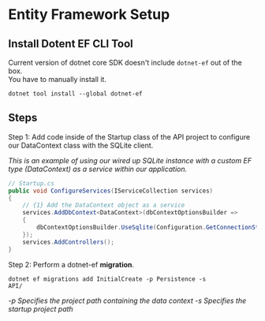 # Entity Framework Setup

## Install Dotent EF CLI Tool

Current version of dotnet core SDK doesn't include `dotnet-ef` out of the box.
</br>You have to manually install it.

<code>dotnet tool install --global dotnet-ef</code>

## Steps

Step 1: Add code inside of the Startup class of the API project to configure our DataContext class with the SQLite client.

_This is an example of using our wired up SQLite instance with a custom EF type (DataContext) as a service within our application._

```csharp
// Startup.cs
public void ConfigureServices(IServiceCollection services)
{
    // {1} Add the DataContext object as a service
    services.AddDbContext<DataContext>(dbContextOptionsBuilder =>
    {
        dbContextOptionsBuilder.UseSqlite(Configuration.GetConnectionString("DefaultConnection"));
    });
    services.AddControllers();
}
```

Step 2: Perform a dotnet-ef **migration**.

<code>dotnet ef migrations add InitialCreate -p Persistence -s API/</code>

_-p Specifies the project path containing the data context_
_-s Specifies the startup project path_
